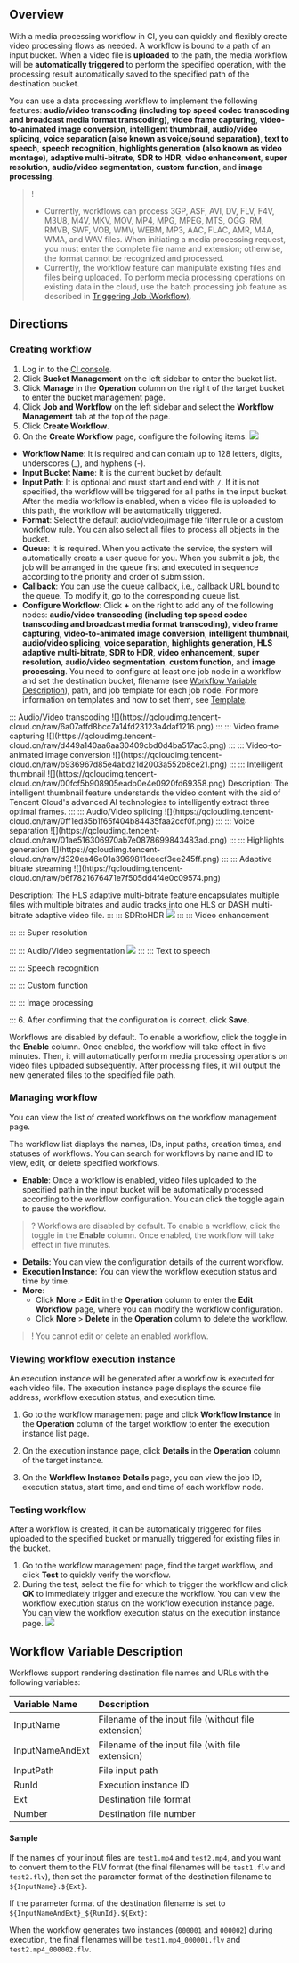 ## Overview

With a media processing workflow in CI, you can quickly and flexibly create video processing flows as needed. A workflow is bound to a path of an input bucket. When a video file is **uploaded** to the path, the media workflow will be **automatically triggered** to perform the specified operation, with the processing result automatically saved to the specified path of the destination bucket.

You can use a data processing workflow to implement the following features: **audio/video transcoding (including top speed codec transcoding and broadcast media format transcoding)**, **video frame capturing**, **video-to-animated image conversion**, **intelligent thumbnail**, **audio/video splicing**, **voice separation (also known as voice/sound separation)**, **text to speech**, **speech recognition**, **highlights generation (also known as video montage)**, **adaptive multi-bitrate**, **SDR to HDR**, **video enhancement**, **super resolution**, **audio/video segmentation**, **custom function**, and **image processing**.


>!
> - Currently, workflows can process 3GP, ASF, AVI, DV, FLV, F4V, M3U8, M4V, MKV, MOV, MP4, MPG, MPEG, MTS, OGG, RM, RMVB, SWF, VOB, WMV, WEBM, MP3, AAC, FLAC, AMR, M4A, WMA, and WAV files. When initiating a media processing request, you must enter the complete file name and extension; otherwise, the format cannot be recognized and processed.
> - Currently, the workflow feature can manipulate existing files and files being uploaded. To perform media processing operations on existing data in the cloud, use the batch processing job feature as described in [Triggering Job (Workflow)](https://www.tencentcloud.com/document/product/1045/47029).
> 

## Directions

### Creating workflow

1. Log in to the [CI console](https://console.cloud.tencent.com/ci).
2. Click **Bucket Management** on the left sidebar to enter the bucket list.
3. Click **Manage** in the **Operation** column on the right of the target bucket to enter the bucket management page.
4. Click **Job and Workflow** on the left sidebar and select the **Workflow Management** tab at the top of the page.
5. Click **Create Workflow**.
6. On the **Create Workflow** page, configure the following items:
![](https://qcloudimg.tencent-cloud.cn/raw/c2bec7689878536a9ddfc52c63fe5991.png)
  - **Workflow Name**: It is required and can contain up to 128 letters, digits, underscores (\_), and hyphens (-).
  - **Input Bucket Name**: It is the current bucket by default.
  - **Input Path**: It is optional and must start and end with `/`. If it is not specified, the workflow will be triggered for all paths in the input bucket. After the media workflow is enabled, when a video file is uploaded to this path, the workflow will be automatically triggered.
  - **Format**: Select the default audio/video/image file filter rule or a custom workflow rule. You can also select all files to process all objects in the bucket.
  - **Queue**: It is required. When you activate the service, the system will automatically create a user queue for you. When you submit a job, the job will be arranged in the queue first and executed in sequence according to the priority and order of submission.
  - **Callback**: You can use the queue callback, i.e., callback URL bound to the queue. To modify it, go to the corresponding queue list.
  - **Configure Workflow**: Click **+** on the right to add any of the following nodes: **audio/video transcoding (including top speed codec transcoding and broadcast media format transcoding)**, **video frame capturing**, **video-to-animated image conversion**, **intelligent thumbnail**, **audio/video splicing**, **voice separation**, **highlights generation**, **HLS adaptive multi-bitrate**, **SDR to HDR**, **video enhancement**, **super resolution**, **audio/video segmentation**, **custom function**, and **image processing**. You need to configure at least one job node in a workflow and set the destination bucket, filename (see [Workflow Variable Description](#1)), path, and job template for each job node. For more information on templates and how to set them, see [Template](https://www.tencentcloud.com/document/product/1045/43606).
<dx-tabs>
::: Audio/Video transcoding
![](https://qcloudimg.tencent-cloud.cn/raw/6a07affd8bcc7a14fd23123a4daf1216.png)
:::
::: Video frame capturing
![](https://qcloudimg.tencent-cloud.cn/raw/d449a140aa6aa30409cbd0d4ba517ac3.png)
:::
::: Video-to-animated image conversion
![](https://qcloudimg.tencent-cloud.cn/raw/b936967d85e4abd21d2003a552b8ce21.png)
:::
::: Intelligent thumbnail
![](https://qcloudimg.tencent-cloud.cn/raw/00fcf5b908905eadb0e4e0920fd69358.png)
Description: The intelligent thumbnail feature understands the video content with the aid of Tencent Cloud's advanced AI technologies to intelligently extract three optimal frames.
:::
::: Audio/Video splicing
![](https://qcloudimg.tencent-cloud.cn/raw/0ff1ed35b1f65f404b84435faa2ccf0f.png)
:::
</dx-tabs>
<dx-tabs>
::: Voice separation
![](https://qcloudimg.tencent-cloud.cn/raw/01ae516306970ab7e0878699843483ad.png)
:::
::: Highlights generation
![](https://qcloudimg.tencent-cloud.cn/raw/d320ea46e01a3969811deecf3ee245ff.png)
:::
::: Adaptive bitrate streaming
![](https://qcloudimg.tencent-cloud.cn/raw/b6f7821676471e7f505dd4f4e0c09574.png)

Description: The HLS adaptive multi-bitrate feature encapsulates multiple files with multiple bitrates and audio tracks into one HLS or DASH multi-bitrate adaptive video file.
:::
::: SDRtoHDR
![](https://qcloudimg.tencent-cloud.cn/raw/51ba2ccf5a680c5217a08cfdbaccc146.png)
:::
::: Video enhancement

:::
</dx-tabs>
<dx-tabs>
::: Super resolution

:::
::: Audio/Video segmentation
![](https://qcloudimg.tencent-cloud.cn/raw/2fd5506dabedfbc051a13bb019ca601f.png)
:::
::: Text to speech

:::
::: Speech recognition

:::
::: Custom function

:::
::: Image processing

:::
</dx-tabs>
6. After confirming that the configuration is correct, click **Save**.

Workflows are disabled by default. To enable a workflow, click the toggle in the **Enable** column. Once enabled, the workflow will take effect in five minutes. Then, it will automatically perform media processing operations on video files uploaded subsequently. After processing files, it will output the new generated files to the specified file path.


### Managing workflow

You can view the list of created workflows on the workflow management page.


The workflow list displays the names, IDs, input paths, creation times, and statuses of workflows. You can search for workflows by name and ID to view, edit, or delete specified workflows.
 - **Enable**: Once a workflow is enabled, video files uploaded to the specified path in the input bucket will be automatically processed according to the workflow configuration. You can click the toggle again to pause the workflow.
>? Workflows are disabled by default. To enable a workflow, click the toggle in the **Enable** column. Once enabled, the workflow will take effect in five minutes.
>
 - **Details**: You can view the configuration details of the current workflow.
 - **Execution Instance**: You can view the workflow execution status and time by time.
 - **More**:   
   - Click **More** > **Edit** in the **Operation** column to enter the **Edit Workflow** page, where you can modify the workflow configuration.
   - Click **More** > **Delete** in the **Operation** column to delete the workflow.

>! You cannot edit or delete an enabled workflow.
>

### Viewing workflow execution instance

An execution instance will be generated after a workflow is executed for each video file. The execution instance page displays the source file address, workflow execution status, and execution time.

1. Go to the workflow management page and click **Workflow Instance** in the **Operation** column of the target workflow to enter the execution instance list page.

2. On the execution instance page, click **Details** in the **Operation** column of the target instance.

3. On the **Workflow Instance Details** page, you can view the job ID, execution status, start time, and end time of each workflow node.


### Testing workflow

After a workflow is created, it can be automatically triggered for files uploaded to the specified bucket or manually triggered for existing files in the bucket.

1. Go to the workflow management page, find the target workflow, and click **Test** to quickly verify the workflow.
2. During the test, select the file for which to trigger the workflow and click **OK** to immediately trigger and execute the workflow.
You can view the workflow execution status on the workflow execution instance page.
   You can view the workflow execution status on the execution instance page.
   ![](https://qcloudimg.tencent-cloud.cn/raw/8e5bdd5477861a20499f91eb85d49fb7.png)


<span id="1"></span>
## Workflow Variable Description


Workflows support rendering destination file names and URLs with the following variables:

| Variable Name | Description |
| :-------------- | :--------------------------- |
| InputName       | Filename of the input file (without file extension) |
| InputNameAndExt | Filename of the input file (with file extension)   |
| InputPath       | File input path               |
| RunId           | Execution instance ID                  |
| Ext             | Destination file format               |
| Number          | Destination file number               |


#### Sample

If the names of your input files are `test1.mp4` and `test2.mp4`, and you want to convert them to the FLV format (the final filenames will be `test1.flv` and `test2.flv`), then set the parameter format of the destination filename to `${InputName}.${Ext}`.

If the parameter format of the destination filename is set to `${InputNameAndExt}_${RunId}.${Ext}`:

When the workflow generates two instances (`000001` and `000002`) during execution, the final filenames will be `test1.mp4_000001.flv` and `test2.mp4_000002.flv`.

